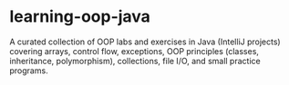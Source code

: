 # learning-oop-java
A curated collection of OOP labs and exercises in Java (IntelliJ projects) covering arrays, control flow, exceptions, OOP principles (classes, inheritance, polymorphism), collections, file I/O, and small practice programs.

